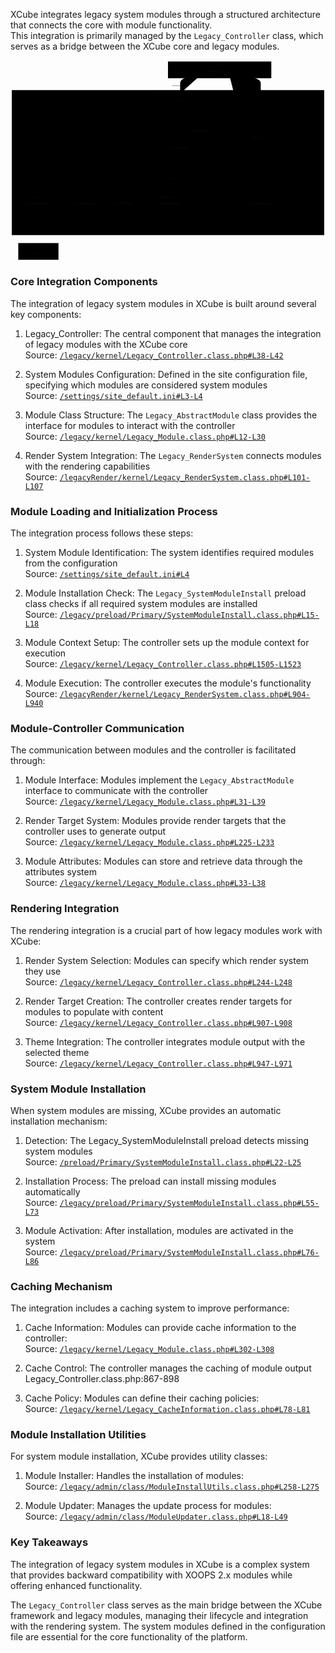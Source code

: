 

XCube integrates legacy system modules through a structured architecture that connects the core with module functionality.  
This integration is primarily managed by the `Legacy_Controller` class, which serves as a bridge between the XCube core and legacy modules.


<div class="panzoom-schema">
<svg xmlns="http://www.w3.org/2000/svg" xmlns:xlink="http://www.w3.org/1999/xlink" id="xcl_xcube_module" aria-roledescription="flowchart-v2" class="xcl-diagram flowchart" style="max-width:1960.175048828125px" viewBox="0 0 1960.175 1250"><marker id="xcl_xcube_module_flowchart-v2-pointEnd" class="marker flowchart-v2" markerHeight="8" markerUnits="userSpaceOnUse" markerWidth="8" orient="auto" refX="5" refY="5" viewBox="0 0 10 10"><path d="m0 0 10 5-10 5z" class="arrowMarkerPath" style="stroke-width:1;stroke-dasharray:1,0"/></marker><marker id="xcl_xcube_module_flowchart-v2-pointStart" class="marker flowchart-v2" markerHeight="8" markerUnits="userSpaceOnUse" markerWidth="8" orient="auto" refX="4.5" refY="5" viewBox="0 0 10 10"><path d="m0 5 10 5V0z" class="arrowMarkerPath" style="stroke-width:1;stroke-dasharray:1,0"/></marker><marker id="xcl_xcube_module_flowchart-v2-circleEnd" class="marker flowchart-v2" markerHeight="11" markerUnits="userSpaceOnUse" markerWidth="11" orient="auto" refX="11" refY="5" viewBox="0 0 10 10"><circle cx="5" cy="5" r="5" class="arrowMarkerPath" style="stroke-width:1;stroke-dasharray:1,0"/></marker><marker id="xcl_xcube_module_flowchart-v2-circleStart" class="marker flowchart-v2" markerHeight="11" markerUnits="userSpaceOnUse" markerWidth="11" orient="auto" refX="-1" refY="5" viewBox="0 0 10 10"><circle cx="5" cy="5" r="5" class="arrowMarkerPath" style="stroke-width:1;stroke-dasharray:1,0"/></marker><marker id="xcl_xcube_module_flowchart-v2-crossEnd" class="marker cross flowchart-v2" markerHeight="11" markerUnits="userSpaceOnUse" markerWidth="11" orient="auto" refX="12" refY="5.2" viewBox="0 0 11 11"><use xlink:href="#reuse-0" class="arrowMarkerPath" style="stroke-width:2;stroke-dasharray:1,0"/></marker><marker id="xcl_xcube_module_flowchart-v2-crossStart" class="marker cross flowchart-v2" markerHeight="11" markerUnits="userSpaceOnUse" markerWidth="11" orient="auto" refX="-1" refY="5.2" viewBox="0 0 11 11"><use xlink:href="#reuse-0" class="arrowMarkerPath" style="stroke-width:2;stroke-dasharray:1,0"/></marker><g class="root"><g class="clusters"><g id="subGraph7" class="cluster" data-look="classic"><path d="M48.35 1138h250.212v104H48.35z"/><foreignObject width="117.175" height="24" class="cluster-label" transform="translate(114.869 1138)"><div style="display:table-cell;white-space:nowrap;line-height:1.5;max-width:200px;text-align:center"><span class="nodeLabel"><p>External Systems</p></span></div></foreignObject></g><g id="subGraph6" class="cluster" data-look="classic"><path d="M8 186h1944.175v902H8z"/><foreignObject width="170.088" height="24" class="cluster-label" transform="translate(895.044 186)"><div style="display:table-cell;white-space:nowrap;line-height:1.5;max-width:200px;text-align:center"><span class="nodeLabel"><p>XOOPSCube Framework</p></span></div></foreignObject></g><g id="subGraph0" class="cluster" data-look="classic"><path d="M980.016 8h642.953v104H980.016z"/><foreignObject width="75.05" height="24" class="cluster-label" transform="translate(1263.967 8)"><div style="display:table-cell;white-space:nowrap;line-height:1.5;max-width:200px;text-align:center"><span class="nodeLabel"><p>Client Side</p></span></div></foreignObject></g><g id="subGraph5" class="cluster" data-look="classic"><path d="M28 830h290.913v233H28z"/><foreignObject width="74.65" height="24" class="cluster-label" transform="translate(136.131 830)"><div style="display:table-cell;white-space:nowrap;line-height:1.5;max-width:200px;text-align:center"><span class="nodeLabel"><p>Data Layer</p></span></div></foreignObject></g><g id="subGraph4" class="cluster" data-look="classic"><path d="M849.85 830h284.625v233H849.85z"/><foreignObject width="108.988" height="24" class="cluster-label" transform="translate(937.669 830)"><div style="display:table-cell;white-space:nowrap;line-height:1.5;max-width:200px;text-align:center"><span class="nodeLabel"><p>Module System</p></span></div></foreignObject></g><g id="subGraph3" class="cluster" data-look="classic"><path d="M1154.475 830h777.7v233h-777.7z"/><foreignObject width="104.4" height="24" class="cluster-label" transform="translate(1491.125 830)"><div style="display:table-cell;white-space:nowrap;line-height:1.5;max-width:200px;text-align:center"><span class="nodeLabel"><p>Render System</p></span></div></foreignObject></g><g id="subGraph2" class="cluster" data-look="classic"><path d="M338.913 676h490.938v258H338.913z"/><foreignObject width="103.113" height="24" class="cluster-label" transform="translate(532.825 676)"><div style="display:table-cell;white-space:nowrap;line-height:1.5;max-width:200px;text-align:center"><span class="nodeLabel"><p>Legacy System</p></span></div></foreignObject></g><g id="subGraph1" class="cluster" data-look="classic"><path d="M915.566 419h515.725v361H915.566z"/><foreignObject width="83.588" height="24" class="cluster-label" transform="translate(1131.634 419)"><div style="display:table-cell;white-space:nowrap;line-height:1.5;max-width:200px;text-align:center"><span class="nodeLabel"><p>XCube Core</p></span></div></foreignObject></g></g><g class="edgePaths"><path id="L_Browser_MainFile_0" marker-end="url(#xcl_xcube_module_flowchart-v2-pointEnd)" d="m1200.394 77.977-24.11 5.671c-24.11 5.67-72.33 17.011-96.44 28.848s-24.11 24.171-24.11 36.504v58" class="edge-thickness-normal edge-pattern-solid edge-thickness-normal edge-pattern-solid flowchart-link"/><path id="L_MainFile_CoreInit_0" marker-end="url(#xcl_xcube_module_flowchart-v2-pointEnd)" d="M1055.734 265v46" class="edge-thickness-normal edge-pattern-solid edge-thickness-normal edge-pattern-solid flowchart-link"/><path id="L_CoreInit_XCubeRoot_0" marker-end="url(#xcl_xcube_module_flowchart-v2-pointEnd)" d="M1055.734 369v71" class="edge-thickness-normal edge-pattern-solid edge-thickness-normal edge-pattern-solid flowchart-link"/><path id="L_XCubeRoot_XCubeController_0" marker-end="url(#xcl_xcube_module_flowchart-v2-pointEnd)" d="M1055.734 498v70" class="edge-thickness-normal edge-pattern-solid edge-thickness-normal edge-pattern-solid flowchart-link"/><path id="L_XCubeController_DelegateSystem_0" marker-end="url(#xcl_xcube_module_flowchart-v2-pointEnd)" d="m1060.927 626 .801 4.167c.801 4.166 2.404 12.5 3.205 20.833.801 8.333.801 16.667.801 24.333V697" class="edge-thickness-normal edge-pattern-solid edge-thickness-normal edge-pattern-solid flowchart-link"/><path id="L_XCubeController_LegacyController_0" marker-end="url(#xcl_xcube_module_flowchart-v2-pointEnd)" d="m1021.941 626-5.216 4.167c-5.215 4.166-15.645 12.5-20.86 20.833-5.215 8.333-5.215 16.667-74.138 27.856-68.923 11.19-206.77 25.236-275.693 32.259l-68.923 7.023" class="edge-thickness-normal edge-pattern-solid edge-thickness-normal edge-pattern-solid flowchart-link"/><path id="L_LegacyController_ControllerStrategy_0" marker-end="url(#xcl_xcube_module_flowchart-v2-pointEnd)" d="m475.133 755-.802 4.167c-.801 4.166-2.403 12.5-3.205 20.833-.801 8.333-.801 16.667-.801 25v46" class="edge-thickness-normal edge-pattern-solid edge-thickness-normal edge-pattern-solid flowchart-link"/><path id="L_LegacyController_ModuleHandler_0" marker-end="url(#xcl_xcube_module_flowchart-v2-pointEnd)" d="m563.279 755 12.801 4.167c12.802 4.166 38.405 12.5 51.206 20.833 12.802 8.333 12.802 16.667 12.802 25 0 8.333 0 16.667 40.134 26.761 40.134 10.094 120.402 21.95 160.537 27.877l40.134 5.928" class="edge-thickness-normal edge-pattern-solid edge-thickness-normal edge-pattern-solid flowchart-link"/><path id="L_LegacyController_RenderSystem_0" marker-end="url(#xcl_xcube_module_flowchart-v2-pointEnd)" d="m573.131 754.846 14.493 4.192c14.493 4.193 43.478 12.577 57.971 20.936 14.493 8.359 14.493 16.693 14.493 25.026 0 8.333 0 16.667 130.924 28.422 130.924 11.755 392.772 26.932 523.696 34.52l130.924 7.589" class="edge-thickness-normal edge-pattern-solid edge-thickness-normal edge-pattern-solid flowchart-link"/><path id="L_RenderSystem_ThemeRender_0" marker-end="url(#xcl_xcube_module_flowchart-v2-pointEnd)" d="m1449.625 903.393-25.662 5.101c-25.663 5.102-76.988 15.304-102.65 24.572-25.663 9.267-25.663 17.601-25.663 25.267V980" class="edge-thickness-normal edge-pattern-solid edge-thickness-normal edge-pattern-solid flowchart-link"/><path id="L_RenderSystem_AdminRender_0" marker-end="url(#xcl_xcube_module_flowchart-v2-pointEnd)" d="M1557.25 909v71" class="edge-thickness-normal edge-pattern-solid edge-thickness-normal edge-pattern-solid flowchart-link"/><path id="L_RenderSystem_Templates_0" marker-end="url(#xcl_xcube_module_flowchart-v2-pointEnd)" d="m1664.875 904.596 23.342 4.901c23.341 4.9 70.025 14.702 93.366 23.769 23.342 9.067 23.342 17.401 23.342 25.067V980" class="edge-thickness-normal edge-pattern-solid edge-thickness-normal edge-pattern-solid flowchart-link"/><path id="L_ModuleHandler_Modules_0" marker-end="url(#xcl_xcube_module_flowchart-v2-pointEnd)" d="M992.163 909v71" class="edge-thickness-normal edge-pattern-solid edge-thickness-normal edge-pattern-solid flowchart-link"/><path id="L_LegacyController_DBFactory_0" marker-end="url(#xcl_xcube_module_flowchart-v2-pointEnd)" d="m441.016 755-6.066 4.167c-6.066 4.166-18.199 12.5-24.265 20.833-6.066 8.333-6.066 16.667-6.066 25 0 8.333 0 16.667-19.468 25.213-19.467 8.545-58.401 17.304-77.869 21.683l-19.467 4.379" class="edge-thickness-normal edge-pattern-solid edge-thickness-normal edge-pattern-solid flowchart-link"/><path id="L_DBFactory_DBConnection_0" marker-end="url(#xcl_xcube_module_flowchart-v2-pointEnd)" d="M173.456 909v71" class="edge-thickness-normal edge-pattern-solid edge-thickness-normal edge-pattern-solid flowchart-link"/><path id="L_DBConnection_Database_0" marker-end="url(#xcl_xcube_module_flowchart-v2-pointEnd)" d="M173.456 1038v121" class="edge-thickness-normal edge-pattern-solid edge-thickness-normal edge-pattern-solid flowchart-link"/><path id="L_RenderSystem_Browser_0" marker-end="url(#xcl_xcube_module_flowchart-v2-pointEnd)" d="M1557.25 855V149c0-12.333 0-24.667-33.341-37.016-33.342-12.349-100.025-24.715-133.366-30.898l-33.341-6.182" class="edge-thickness-normal edge-pattern-solid edge-thickness-normal edge-pattern-solid flowchart-link"/></g><g class="edgeLabels"><g class="edgeLabel"><foreignObject width="98.313" height="24" class="label" transform="translate(1006.578 137)"><div class="labelBkg" style="display:table-cell;white-space:nowrap;line-height:1.5;max-width:200px;text-align:center"><span class="edgeLabel"><p>HTTP Request</p></span></div></foreignObject></g><g class="edgeLabel"><foreignObject width="0" height="0" class="label"><div class="labelBkg" style="display:table-cell;white-space:nowrap;line-height:1.5;max-width:200px;text-align:center"><span class="edgeLabel"/></div></foreignObject></g><g class="edgeLabel"><foreignObject width="0" height="0" class="label"><div class="labelBkg" style="display:table-cell;white-space:nowrap;line-height:1.5;max-width:200px;text-align:center"><span class="edgeLabel"/></div></foreignObject></g><g class="edgeLabel"><foreignObject width="119.075" height="24" class="label" transform="translate(996.197 523)"><div class="labelBkg" style="display:table-cell;white-space:nowrap;line-height:1.5;max-width:200px;text-align:center"><span class="edgeLabel"><p>setupController()</p></span></div></foreignObject></g><g class="edgeLabel"><foreignObject width="0" height="0" class="label"><div class="labelBkg" style="display:table-cell;white-space:nowrap;line-height:1.5;max-width:200px;text-align:center"><span class="edgeLabel"/></div></foreignObject></g><g class="edgeLabel"><foreignObject width="0" height="0" class="label"><div class="labelBkg" style="display:table-cell;white-space:nowrap;line-height:1.5;max-width:200px;text-align:center"><span class="edgeLabel"/></div></foreignObject></g><g class="edgeLabel"><foreignObject width="0" height="0" class="label"><div class="labelBkg" style="display:table-cell;white-space:nowrap;line-height:1.5;max-width:200px;text-align:center"><span class="edgeLabel"/></div></foreignObject></g><g class="edgeLabel"><foreignObject width="0" height="0" class="label"><div class="labelBkg" style="display:table-cell;white-space:nowrap;line-height:1.5;max-width:200px;text-align:center"><span class="edgeLabel"/></div></foreignObject></g><g class="edgeLabel"><foreignObject width="0" height="0" class="label"><div class="labelBkg" style="display:table-cell;white-space:nowrap;line-height:1.5;max-width:200px;text-align:center"><span class="edgeLabel"/></div></foreignObject></g><g class="edgeLabel"><foreignObject width="0" height="0" class="label"><div class="labelBkg" style="display:table-cell;white-space:nowrap;line-height:1.5;max-width:200px;text-align:center"><span class="edgeLabel"/></div></foreignObject></g><g class="edgeLabel"><foreignObject width="0" height="0" class="label"><div class="labelBkg" style="display:table-cell;white-space:nowrap;line-height:1.5;max-width:200px;text-align:center"><span class="edgeLabel"/></div></foreignObject></g><g class="edgeLabel"><foreignObject width="0" height="0" class="label"><div class="labelBkg" style="display:table-cell;white-space:nowrap;line-height:1.5;max-width:200px;text-align:center"><span class="edgeLabel"/></div></foreignObject></g><g class="edgeLabel"><foreignObject width="0" height="0" class="label"><div class="labelBkg" style="display:table-cell;white-space:nowrap;line-height:1.5;max-width:200px;text-align:center"><span class="edgeLabel"/></div></foreignObject></g><g class="edgeLabel"><foreignObject width="0" height="0" class="label"><div class="labelBkg" style="display:table-cell;white-space:nowrap;line-height:1.5;max-width:200px;text-align:center"><span class="edgeLabel"/></div></foreignObject></g><g class="edgeLabel"><foreignObject width="0" height="0" class="label"><div class="labelBkg" style="display:table-cell;white-space:nowrap;line-height:1.5;max-width:200px;text-align:center"><span class="edgeLabel"/></div></foreignObject></g><g class="edgeLabel"><foreignObject width="0" height="0" class="label"><div class="labelBkg" style="display:table-cell;white-space:nowrap;line-height:1.5;max-width:200px;text-align:center"><span class="edgeLabel"/></div></foreignObject></g><g class="edgeLabel"><foreignObject width="113.275" height="24" class="label" transform="translate(1500.613 459)"><div class="labelBkg" style="display:table-cell;white-space:nowrap;line-height:1.5;max-width:200px;text-align:center"><span class="edgeLabel"><p>HTML Response</p></span></div></foreignObject></g></g><g class="nodes"><g id="flowchart-Browser-0" class="node default"><path d="M1200.393 33h152.875v54h-152.875z" class="basic label-container"/><g class="label" transform="translate(1230.393 48)"><rect/><foreignObject width="92.875" height="24"><div style="display:table-cell;white-space:nowrap;line-height:1.5;max-width:200px;text-align:center"><span class="nodeLabel"><p>Web Browser</p></span></div></foreignObject></g></g><g id="flowchart-MainFile-1" class="node default"><path d="M982.078 211h147.313v54H982.078z" class="basic label-container"/><g class="label" transform="translate(1012.078 226)"><rect/><foreignObject width="87.313" height="24"><div style="display:table-cell;white-space:nowrap;line-height:1.5;max-width:200px;text-align:center"><span class="nodeLabel"><p>mainfile.php</p></span></div></foreignObject></g></g><g id="flowchart-CoreInit-2" class="node default"><path d="M963.171 315h185.125v54H963.171z" class="basic label-container"/><g class="label" transform="translate(993.171 330)"><rect/><foreignObject width="125.125" height="24"><div style="display:table-cell;white-space:nowrap;line-height:1.5;max-width:200px;text-align:center"><span class="nodeLabel"><p>cubecore_init.php</p></span></div></foreignObject></g></g><g id="flowchart-XCubeRoot-3" class="node default"><path d="M982.778 444h145.912v54H982.778z" class="basic label-container"/><g class="label" transform="translate(1012.778 459)"><rect/><foreignObject width="85.912" height="24"><div style="display:table-cell;white-space:nowrap;line-height:1.5;max-width:200px;text-align:center"><span class="nodeLabel"><p>XCube_Root</p></span></div></foreignObject></g></g><g id="flowchart-XCubeController-4" class="node default"><path d="M964.228 572h183.013v54H964.228z" class="basic label-container"/><g class="label" transform="translate(994.228 587)"><rect/><foreignObject width="123.013" height="24"><div style="display:table-cell;white-space:nowrap;line-height:1.5;max-width:200px;text-align:center"><span class="nodeLabel"><p>XCube_Controller</p></span></div></foreignObject></g></g><g id="flowchart-DelegateSystem-5" class="node default"><path d="M950.565 701h230.338v54H950.565z" class="basic label-container"/><g class="label" transform="translate(980.565 716)"><rect/><foreignObject width="170.338" height="24"><div style="display:table-cell;white-space:nowrap;line-height:1.5;max-width:200px;text-align:center"><span class="nodeLabel"><p>XCube_Delegate System</p></span></div></foreignObject></g></g><g id="flowchart-SessionManager-6" class="node default"><path d="M1230.903 701h165.388v54h-165.388z" class="basic label-container"/><g class="label" transform="translate(1260.903 716)"><rect/><foreignObject width="105.388" height="24"><div style="display:table-cell;white-space:nowrap;line-height:1.5;max-width:200px;text-align:center"><span class="nodeLabel"><p>XCube_Session</p></span></div></foreignObject></g></g><g id="flowchart-LegacyController-7" class="node default"><path d="M387.519 701h185.613v54H387.519z" class="basic label-container"/><g class="label" transform="translate(417.519 716)"><rect/><foreignObject width="125.613" height="24"><div style="display:table-cell;white-space:nowrap;line-height:1.5;max-width:200px;text-align:center"><span class="nodeLabel"><p>Legacy_Controller</p></span></div></foreignObject></g></g><g id="flowchart-ControllerStrategy-8" class="node default"><path d="M373.913 855h192.825v54H373.913z" class="basic label-container"/><g class="label" transform="translate(403.913 870)"><rect/><foreignObject width="132.825" height="24"><div style="display:table-cell;white-space:nowrap;line-height:1.5;max-width:200px;text-align:center"><span class="nodeLabel"><p>Controller Strategy</p></span></div></foreignObject></g></g><g id="flowchart-TextFilter-9" class="node default"><path d="M616.738 855h178.113v54H616.738z" class="basic label-container"/><g class="label" transform="translate(646.738 870)"><rect/><foreignObject width="118.113" height="24"><div style="display:table-cell;white-space:nowrap;line-height:1.5;max-width:200px;text-align:center"><span class="nodeLabel"><p>Legacy_TextFilter</p></span></div></foreignObject></g></g><g id="flowchart-RenderSystem-10" class="node default"><path d="M1449.625 855h215.25v54h-215.25z" class="basic label-container"/><g class="label" transform="translate(1479.625 870)"><rect/><foreignObject width="155.25" height="24"><div style="display:table-cell;white-space:nowrap;line-height:1.5;max-width:200px;text-align:center"><span class="nodeLabel"><p>Legacy_RenderSystem</p></span></div></foreignObject></g></g><g id="flowchart-ThemeRender-11" class="node default"><path d="M1189.475 984h212.35v54h-212.35z" class="basic label-container"/><g class="label" transform="translate(1219.475 999)"><rect/><foreignObject width="152.35" height="24"><div style="display:table-cell;white-space:nowrap;line-height:1.5;max-width:200px;text-align:center"><span class="nodeLabel"><p>Theme RenderSystem</p></span></div></foreignObject></g></g><g id="flowchart-AdminRender-12" class="node default"><path d="M1451.825 984h210.85v54h-210.85z" class="basic label-container"/><g class="label" transform="translate(1481.825 999)"><rect/><foreignObject width="150.85" height="24"><div style="display:table-cell;white-space:nowrap;line-height:1.5;max-width:200px;text-align:center"><span class="nodeLabel"><p>Admin RenderSystem</p></span></div></foreignObject></g></g><g id="flowchart-Templates-13" class="node default"><path d="M1712.675 984h184.5v54h-184.5z" class="basic label-container"/><g class="label" transform="translate(1742.675 999)"><rect/><foreignObject width="124.5" height="24"><div style="display:table-cell;white-space:nowrap;line-height:1.5;max-width:200px;text-align:center"><span class="nodeLabel"><p>Smarty Templates</p></span></div></foreignObject></g></g><g id="flowchart-ModuleHandler-14" class="node default"><path d="M884.85 855h214.625v54H884.85z" class="basic label-container"/><g class="label" transform="translate(914.85 870)"><rect/><foreignObject width="154.625" height="24"><div style="display:table-cell;white-space:nowrap;line-height:1.5;max-width:200px;text-align:center"><span class="nodeLabel"><p>XoopsModuleHandler</p></span></div></foreignObject></g></g><g id="flowchart-Modules-15" class="node default"><path d="M931.538 984h121.25v54h-121.25z" class="basic label-container"/><g class="label" transform="translate(961.538 999)"><rect/><foreignObject width="61.25" height="24"><div style="display:table-cell;white-space:nowrap;line-height:1.5;max-width:200px;text-align:center"><span class="nodeLabel"><p>Modules</p></span></div></foreignObject></g></g><g id="flowchart-DBFactory-16" class="node default"><path d="M63 855h220.913v54H63z" class="basic label-container"/><g class="label" transform="translate(93 870)"><rect/><foreignObject width="160.913" height="24"><div style="display:table-cell;white-space:nowrap;line-height:1.5;max-width:200px;text-align:center"><span class="nodeLabel"><p>XoopsDatabaseFactory</p></span></div></foreignObject></g></g><g id="flowchart-DBConnection-17" class="node default"><path d="M68.012 984h210.887v54H68.012z" class="basic label-container"/><g class="label" transform="translate(98.012 999)"><rect/><foreignObject width="150.887" height="24"><div style="display:table-cell;white-space:nowrap;line-height:1.5;max-width:200px;text-align:center"><span class="nodeLabel"><p>Database Connection</p></span></div></foreignObject></g></g><g id="flowchart-Database-18" class="node default"><path d="M83.35 1163h180.213v54H83.35z" class="basic label-container"/><g class="label" transform="translate(113.35 1178)"><rect/><foreignObject width="120.213" height="24"><div style="display:table-cell;white-space:nowrap;line-height:1.5;max-width:200px;text-align:center"><span class="nodeLabel"><p>MySQL Database</p></span></div></foreignObject></g></g></g></g></svg>
</div>


### Core Integration Components

The integration of legacy system modules in XCube is built around several key components:

1. Legacy_Controller: The central component that manages the integration of legacy modules with the XCube core    
<span class="iconify" data-icon="mdi:github"></span> Source: <code><a href="https://github.com/xoopscube/legacy/blob/7f33bc98/html/modules/legacy/kernel/Legacy_Controller.class.php#L38-L42" target="_blank">/legacy/kernel/Legacy_Controller.class.php#L38-L42</a></code>

2. System Modules Configuration: Defined in the site configuration file, specifying which modules are considered system modules  
<span class="iconify" data-icon="mdi:github"></span> Source: <code><a href="https://github.com/xoopscube/legacy/blob/7f33bc98/xoops_trust_path/settings/site_default.ini#L3-L4" target="_blank">/settings/site_default.ini#L3-L4</a></code>

3. Module Class Structure: The `Legacy_AbstractModule` class provides the interface for modules to interact with the controller  
<span class="iconify" data-icon="mdi:github"></span> Source: <code><a href="https://github.com/xoopscube/legacy/blob/7f33bc98/html/modules/legacy/kernel/Legacy_Module.class.php#L12-L30" target="_blank">/legacy/kernel/Legacy_Module.class.php#L12-L30</a></code>

4. Render System Integration: The `Legacy_RenderSystem` connects modules with the rendering capabilities  
<span class="iconify" data-icon="mdi:github"></span> Source: <code><a href="https://github.com/xoopscube/legacy/blob/7f33bc98/html/modules/legacyRender/kernel/Legacy_RenderSystem.class.php#L101-L107" target="_blank">/legacyRender/kernel/Legacy_RenderSystem.class.php#L101-L107</a></code>

### Module Loading and Initialization Process

The integration process follows these steps:

1. System Module Identification: The system identifies required modules from the configuration  
<span class="iconify" data-icon="mdi:github"></span> Source: <code><a href="https://github.com/xoopscube/legacy/blob/7f33bc98/xoops_trust_path/settings/site_default.ini#L4" target="_blank">/settings/site_default.ini#L4</a></code>

2. Module Installation Check: The `Legacy_SystemModuleInstall` preload class checks if all required system modules are installed  
<span class="iconify" data-icon="mdi:github"></span> Source: <code><a href="https://github.com/xoopscube/legacy/blob/7f33bc98/html/modules/legacy/preload/Primary/SystemModuleInstall.class.php#L15-L18" target="_blank">/legacy/preload/Primary/SystemModuleInstall.class.php#L15-L18</a></code>

3. Module Context Setup: The controller sets up the module context for execution  
<span class="iconify" data-icon="mdi:github"></span> Source: <code><a href="https://github.com/xoopscube/legacy/blob/7f33bc98/html/modules/legacy/kernel/Legacy_Controller.class.php#L1505-L1523" target="_blank">/legacy/kernel/Legacy_Controller.class.php#L1505-L1523</a></code>

4. Module Execution: The controller executes the module's functionality  
<span class="iconify" data-icon="mdi:github"></span> Source: <code><a href="https://github.com/xoopscube/legacy/blob/7f33bc98/html/modules/legacyRender/kernel/Legacy_RenderSystem.class.php#L904-L940" target="_blank">/legacyRender/kernel/Legacy_RenderSystem.class.php#L904-L940</a></code>



### Module-Controller Communication

The communication between modules and the controller is facilitated through:

1. Module Interface: Modules implement the `Legacy_AbstractModule` interface to communicate with the controller  
<span class="iconify" data-icon="mdi:github"></span> Source: <code><a href="https://github.com/xoopscube/legacy/blob/7f33bc98/html/modules/legacy/kernel/Legacy_Module.class.php#L31-L39" target="_blank">/legacy/kernel/Legacy_Module.class.php#L31-L39</a></code>

2. Render Target System: Modules provide render targets that the controller uses to generate output  
<span class="iconify" data-icon="mdi:github"></span> Source: <code><a href="https://github.com/xoopscube/legacy/blob/7f33bc98/html/modules/legacy/kernel/Legacy_Module.class.php#L225-L233" target="_blank">/legacy/kernel/Legacy_Module.class.php#L225-L233</a></code>

3. Module Attributes: Modules can store and retrieve data through the attributes system  
<span class="iconify" data-icon="mdi:github"></span> Source: <code><a href="https://github.com/xoopscube/legacy/blob/7f33bc98/html/modules/legacy/kernel/Legacy_Module.class.php#L33-L38" target="_blank">/legacy/kernel/Legacy_Module.class.php#L33-L38</a></code>

### Rendering Integration

The rendering integration is a crucial part of how legacy modules work with XCube:

1. Render System Selection: Modules can specify which render system they use  
<span class="iconify" data-icon="mdi:github"></span> Source: <code><a href="https://github.com/xoopscube/legacy/blob/7f33bc98/html/modules/legacy/kernel/Legacy_Controller.class.php#L244-L248" target="_blank">/legacy/kernel/Legacy_Controller.class.php#L244-L248</a></code>

2. Render Target Creation: The controller creates render targets for modules to populate with content  
<span class="iconify" data-icon="mdi:github"></span> Source: <code><a href="https://github.com/xoopscube/legacy/blob/7f33bc98/html/modules/legacy/kernel/Legacy_Controller.class.php#L907-L908" target="_blank">/legacy/kernel/Legacy_Controller.class.php#L907-L908</a></code>

3. Theme Integration: The controller integrates module output with the selected theme  
<span class="iconify" data-icon="mdi:github"></span> Source: <code><a href="https://github.com/xoopscube/legacy/blob/7f33bc98/html/modules/legacy/kernel/Legacy_Controller.class.php#L947-L971" target="_blank">/legacy/kernel/Legacy_Controller.class.php#L947-L971</a></code>


### System Module Installation

When system modules are missing, XCube provides an automatic installation mechanism:

1. Detection: The Legacy_SystemModuleInstall preload detects missing system modules  
<span class="iconify" data-icon="mdi:github"></span> Source: <code><a href="https://github.com/xoopscube/legacy/blob/7f33bc98/html/modules/legacy/preload/Primary/SystemModuleInstall.class.php#L22-L25" target="_blank">/preload/Primary/SystemModuleInstall.class.php#L22-L25</a></code>


2. Installation Process: The preload can install missing modules automatically  
<span class="iconify" data-icon="mdi:github"></span> Source: <code><a href="https://github.com/xoopscube/legacy/blob/7f33bc98/html/modules/legacy/preload/Primary/SystemModuleInstall.class.php#L55-L73" target="_blank">/legacy/preload/Primary/SystemModuleInstall.class.php#L55-L73</a></code>

3. Module Activation: After installation, modules are activated in the system  
<span class="iconify" data-icon="mdi:github"></span> Source: <code><a href="https://github.com/xoopscube/legacy/blob/7f33bc98/html/modules/legacy/preload/Primary/SystemModuleInstall.class.php#L76-L86" target="_blank">/legacy/preload/Primary/SystemModuleInstall.class.php#L76-L86</a></code>


### Caching Mechanism

The integration includes a caching system to improve performance:

1. Cache Information: Modules can provide cache information to the controller:  
<span class="iconify" data-icon="mdi:github"></span> Source: <code><a href="https://github.com/xoopscube/legacy/blob/7f33bc98/html/modules/legacy/kernel/Legacy_Module.class.php#L302-L308" target="_blank">/legacy/kernel/Legacy_Module.class.php#L302-L308</a></code>

2. Cache Control: The controller manages the caching of module output Legacy_Controller.class.php:867-898

3. Cache Policy: Modules can define their caching policies:  
<span class="iconify" data-icon="mdi:github"></span> Source: <code><a href="https://github.com/xoopscube/legacy/blob/7f33bc98/html/modules/legacy/kernel/Legacy_CacheInformation.class.php#L78-L81" target="_blank">/legacy/kernel/Legacy_CacheInformation.class.php#L78-L81</a></code>


### Module Installation Utilities

For system module installation, XCube provides utility classes:

1. Module Installer: Handles the installation of modules:  
<span class="iconify" data-icon="mdi:github"></span> Source: <code><a href="https://github.com/xoopscube/legacy/blob/7f33bc98/html/modules/legacy/admin/class/ModuleInstallUtils.class.php#L258-L275" target="_blank">/legacy/admin/class/ModuleInstallUtils.class.php#L258-L275</a></code>


2. Module Updater: Manages the update process for modules:  
<span class="iconify" data-icon="mdi:github"></span> Source: <code><a href="https://github.com/xoopscube/legacy/blob/7f33bc98/html/modules/legacy/admin/class/ModuleUpdater.class.php#L18-L49" target="_blank">/legacy/admin/class/ModuleUpdater.class.php#L18-L49</a></code>


### Key Takeaways

The integration of legacy system modules in XCube is a complex system that provides backward compatibility with XOOPS 2.x modules while offering enhanced functionality. 

The `Legacy_Controller` class serves as the main bridge between the XCube framework and legacy modules, managing their lifecycle and integration with the rendering system. The system modules defined in the configuration file are essential for the core functionality of the platform.
